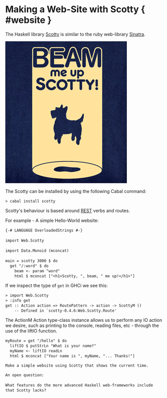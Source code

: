 
# Making a Web-Site with Scotty { #website }

The Haskell library [Scotty](http://hackage.haskell.org/package/scotty) is
similar to the ruby web-library [Sinatra](http://www.sinatrarb.com/).

<div class="center">

![Beam me Up](resources/images/scotty.png)

</div>

The Scotty can be installed by using the following Cabal command:

```shell
> cabal install scotty
```

Scotty's behaviour is based around [REST](http://en.wikipedia.org/wiki/Representational_state_transfer)
verbs and routes.

For example - A simple Hello-World website:

~~~{ data-language=haskell .nocheck }
{-# LANGUAGE OverloadedStrings #-}

import Web.Scotty

import Data.Monoid (mconcat)

main = scotty 3000 $ do
  get "/:word" $ do
    beam <- param "word"
    html $ mconcat ["<h1>Scotty, ", beam, " me up!</h1>"]
~~~

If we inspect the type of `get` in GHCi we see this:

```ghci
> import Web.Scotty
> :info get
get :: Action action => RoutePattern -> action -> ScottyM ()
  	-- Defined in `scotty-0.4.6:Web.Scotty.Route'
```

The ActionM Action type-class instance allows us to perform any IO action we desire, such as
printing to the console, reading files, etc - through the use of the liftIO
function.

~~~{ data-language=haskell .nocheck }
myRoute = get "/hello" $ do
  liftIO $ putStrLn "What is your name?"
  myName <- liftIO readLn
  html $ mconcat ["Your name is ", myName, "... Thanks!"]
~~~

```instruction
Make a simple website using Scotty that shows the current time.
```

```open
An open question:

What features do the more advanced Haskell web-frameworks include
that Scotty lacks?
```
